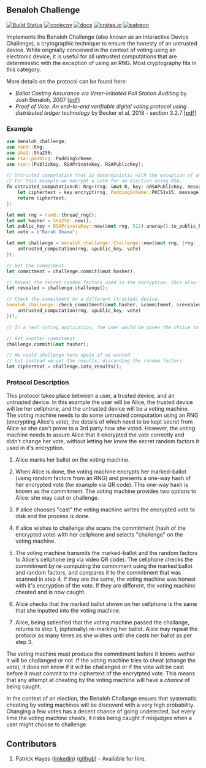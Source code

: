 ## Benaloh Challenge

[![Build Status](https://travis-ci.org/phayes/benaloh-challenge.svg?branch=master)](https://travis-ci.org/phayes/benaloh-challenge)
[![codecov](https://codecov.io/gh/phayes/benaloh-challenge/branch/master/graph/badge.svg)](https://codecov.io/gh/phayes/benaloh-challenge)
[![docs](https://docs.rs/fdh/badge.svg)](https://docs.rs/benaloh-challenge)
[![crates.io](https://meritbadge.herokuapp.com/fdh)](https://crates.io/crates/benaloh-challenge)
[![patreon](https://img.shields.io/badge/patreon-donate-green.svg)](https://patreon.com/phayes)

Implements the Benaloh Challenge (also known as an Interactive Device Challenge), a crytographic technique to ensure the honesty of an untrusted device. While orignially conceived in the context of voting using an electronic device, it is useful for all untrusted computations that are deterministic with the exception of using an RNG. Most cryptography fits in this category.

More details on the protocol can be found here:

- _Ballot Casting Assurance via Voter-Initiated Poll Station Auditing_ by Josh Benaloh, 2007 [[pdf](https://www.usenix.org/legacy/event/evt07/tech/full_papers/benaloh/benaloh.pdf)]
- _Proof of Vote: An end-to-end verifiable digital voting protocol using distributed ledger
  technology_ by Becker et al, 2018 - section 3.2.7 [[pdf](https://github.com/votem/proof-of-vote/raw/master/proof-of-vote-whitepaper.pdf)]

### Example

```rust
use benaloh_challenge;
use rand::Rng;
use sha2::Sha256;
use rsa::padding::PaddingScheme;
use rsa::{PublicKey, RSAPrivateKey, RSAPublicKey};

// Untrusted computation that is deterministic with the exception of an RNG
// For this example we encrypt a vote for an election using RSA.
fn untrusted_computation<R: Rng>(rng: &mut R, key: &RSAPublicKey, message: &[u8]) -> Vec<u8> {
    let ciphertext = key.encrypt(rng, PaddingScheme::PKCS1v15, message).unwrap();
    return ciphertext;
};

let mut rng = rand::thread_rng();
let mut hasher = Sha256::new();
let public_key = RSAPrivateKey::new(&mut rng, 512).unwrap().to_public_key();
let vote = b"Barak Obama";

let mut challenge = benaloh_challenge::Challenge::new(&mut rng, |rng: _| {
    untrusted_computation(rng, &public_key, vote)
});

// Get the commitment
let commitment = challenge.commit(&mut hasher);

// Reveal the secret random factors used in the encryption. This also invalidates the results.
let revealed = challenge.challenge();

// Check the commitment on a different (trusted) device.
benaloh_challenge::check_commitment(&mut hasher, &commitment, &revealed, |rng: _| {
    untrusted_computation(rng, &public_key, vote)
})?;

// In a real voting application, the user would be given the choice to change their vote here.

// Get another commitment
challenge.commit(&mut hasher);

// We could challenge here again if we wanted
// but instead we get the results, discarding the random factors.
let ciphertext = challenge.into_results();
```

### Protocol Description

This protocol takes place between a user, a trusted device, and an untrusted device. In this example the user will be Alice, the trusted device will be her cellphone, and the untrusted device will be a voting machine. The voting machine needs to do some untrusted computation using an RNG (encrypting Alice's vote), the details of which need to be kept secret from Alice so she can't prove to a 3rd party how she voted. However, the voting machine needs to assure Alice that it encrypted the vote correctly and didn't change her vote, without letting her know the secret random factors it used in it's encryption.

1. Alice marks her ballot on the voting machine.

2. When Alice is done, the voting machine encrypts her marked-ballot (using random factors from an RNG) and presents a one-way hash of her encrypted vote (for example via QR code). This one-way hash is known as the commitment. The voting machine provides two options to Alice: she may cast or challenge.

3. If alice chooses "cast" the voting machine writes the encrypted vote to disk and the process is done.

4. If alice wishes to challenge she scans the commitment (hash of the encrypted vote) with her cellphone and selects "challenge" on the voting machine.

5. The voting machine transmits the marked-ballot and the random factors to Alice's cellphone (eg via video QR code). The cellphone checks the commitment by re-computing the commiment using the marked ballot and random factors, and compares it to the commitment that was scanned in step 4. If they are the same, the voting machine was honest with it's encryption of the vote. If they are different, the voting machine cheated and is now caught.

6. Alice checks that the marked ballot shown on her cellphone is the same that she inputted into the voting machine.

7. Alice, being satiesfied that the voting machine passed the challange, returns to step 1, (optionally) re-marking her ballot. Alice may repeat the protocol as many times as she wishes until she casts her ballot as per step 3.

The voting machine must produce the commitment before it knows wether it will be challanged or not. If the voting machine tries to cheat (change the vote), it does not know if it will be challanged or if the vote will be cast before it must commit to the ciphertext of the encrytpted vote. This means that any attempt at cheating by the voting machine will have a _chance_ of being caught.

In the context of an election, the Benaloh Challange ensues that systematic cheating by voting machines will be discoverd with a very high probability. Changing a few votes has a decent chance of going undetected, but every time the voting machine cheats, it risks being caught if misjudges when a user might choose to challenge.

 ## Contributors
 
 1. Patrick Hayes ([linkedin](https://www.linkedin.com/in/patrickdhayes/)) ([github](https://github.com/phayes)) - Available for hire.

